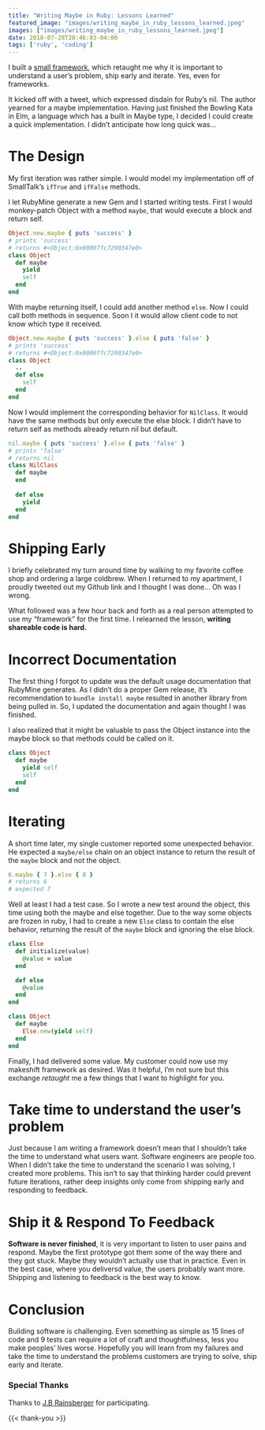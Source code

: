 ```yaml
---
title: "Writing Maybe in Ruby: Lessons Learned"
featured_image: "images/writing_maybe_in_ruby_lessons_learned.jpeg"
images: ["images/writing_maybe_in_ruby_lessons_learned.jpeg"]
date: 2018-07-28T20:46:03-04:00
tags: ['ruby', 'coding']
---
```


I built a [small framework](https://github.com/steven-solomon/maybe), which retaught me why it is important to understand a user’s problem, ship early and iterate. Yes, even for frameworks.

It kicked off with a tweet, which expressed disdain for Ruby’s nil. The author yearned for a maybe implementation. Having just finished the Bowling Kata in Elm, a language which has a built in Maybe type, I decided I could create a quick implementation. I didn’t anticipate how long quick was…

# The Design

My first iteration was rather simple. I would model my implementation off of SmallTalk’s `ifTrue` and `ifFalse` methods.

I let RubyMine generate a new Gem and I started writing tests. First I would monkey-patch Object with a method `maybe`, that would execute a block and return self.

```ruby
Object.new.maybe { puts 'success' }
# prints 'success'
# returns #<Object:0x00007fc7290347e0>
class Object
  def maybe
    yield
    self
  end
end
```

With maybe returning itself, I could add another method `else`. Now I could call both methods in sequence. Soon I it would allow client code to not know which type it received.

```ruby
Object.new.maybe { puts 'success' }.else { puts 'false' }
# prints 'success'
# returns #<Object:0x00007fc7290347e0>
class Object
  ..
  def else
    self
  end
end
```

Now I would implement the corresponding behavior for `NilClass`. It would have the same methods but only execute the else block. I didn’t have to return self as methods already return nil but default.

```ruby
nil.maybe { puts 'success' }.else { puts 'false' }
# prints 'false'
# returns nil
class NilClass
  def maybe
  end
  
  def else
    yield
  end
end
```

# Shipping Early

I briefly celebrated my turn around time by walking to my favorite coffee shop and ordering a large coldbrew. When I returned to my apartment, I proudly tweeted out my Github link and I thought I was done… Oh was I wrong.

What followed was a few hour back and forth as a real person attempted to use my “framework” for the first time. I relearned the lesson, **writing shareable code is hard.**

# Incorrect Documentation

The first thing I forgot to update was the default usage documentation that RubyMine generates. As I didn’t do a proper Gem release, it’s recommendation to `bundle install maybe` resulted in another library from being pulled in. So, I updated the documentation and again thought I was finished.

I also realized that it might be valuable to pass the Object instance into the maybe block so that methods could be called on it.

```ruby
class Object 
  def maybe
    yield self
    self
  end
end
```

# Iterating

A short time later, my single customer reported some unexpected behavior. He expected a `maybe/else` chain on an object instance to return the result of the `maybe` block and not the object.

```ruby
6.maybe { 7 }.else { 8 }
# returns 6
# expected 7
```

Well at least I had a test case. So I wrote a new test around the object, this time using both the maybe and else together. Due to the way some objects are frozen in ruby, I had to create a new `Else` class to contain the else behavior, returning the result of the `maybe` block and ignoring the else block.

```ruby
class Else
  def initialize(value)
    @value = value
  end

  def else
    @value
  end
end

class Object
  def maybe
    Else.new(yield self)
  end
end
```

Finally, I had delivered some value. My customer could now use my makeshift framework as desired. Was it helpful, I’m not sure but this exchange *retaught* me a few things that I want to highlight for you.

# Take time to understand the user’s problem

Just because I am writing a framework doesn’t mean that I shouldn’t take the time to understand what users want. Software engineers are people too. When I didn’t take the time to understand the scenario I was solving, I created more problems. This isn’t to say that thinking harder could prevent future iterations, rather deep insights only come from shipping early and responding to feedback.

# Ship it & Respond To Feedback

**Software is never finished**, it is very important to listen to user pains and respond. Maybe the first prototype got them some of the way there and they got stuck. Maybe they wouldn’t actually use that in practice. Even in the best case, where you deliversd value, the users probably want more. Shipping and listening to feedback is the best way to know.

# Conclusion

Building software is challenging. Even something as simple as 15 lines of code and 9 tests can require a lot of craft and thoughtfulness, less you make peoples’ lives worse. Hopefully you will learn from my failures and take the time to understand the problems customers are trying to solve, ship early and iterate.

### Special Thanks
Thanks to [J.B Rainsberger](https://twitter.com/jbrains) for participating.

{{< thank-you >}}
